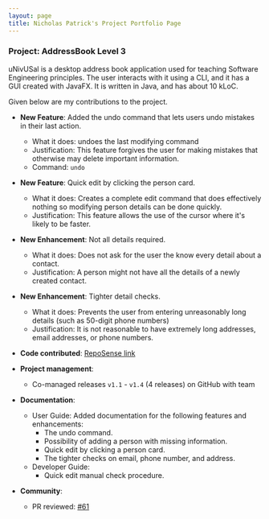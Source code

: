 ```yaml
---
layout: page
title: Nicholas Patrick's Project Portfolio Page
---
```


### Project: AddressBook Level 3

uNivUSal is a desktop address book application used for teaching Software Engineering principles. The user interacts with it using a CLI, and it has a GUI created with JavaFX. It is written in Java, and has about 10 kLoC.

Given below are my contributions to the project.

* **New Feature**: Added the undo command that lets users undo mistakes in their last action.
  * What it does: undoes the last modifying command
  * Justification: This feature forgives the user for making mistakes that otherwise may delete important information.
  * Command: `undo`

* **New Feature**: Quick edit by clicking the person card.
  * What it does: Creates a complete edit command that does effectively nothing so modifying person details can be done quickly.
  * Justification: This feature allows the use of the cursor where it's likely to be faster.

* **New Enhancement**: Not all details required.
  * What it does: Does not ask for the user the know every detail about a contact.
  * Justification: A person might not have all the details of a newly created contact.

* **New Enhancement**: Tighter detail checks.
  * What it does: Prevents the user from entering unreasonably long details (such as 50-digit phone numbers)
  * Justification: It is not reasonable to have extremely long addresses, email addresses, or phone numbers.

* **Code contributed**: [RepoSense link](https://nus-cs2103-ay2223s1.github.io/tp-dashboard/?search=NicholasPatrick)

* **Project management**:
  * Co-managed releases `v1.1` - `v1.4` (4 releases) on GitHub with team

* **Documentation**:
  * User Guide: Added documentation for the following features and enhancements:
    * The undo command.
    * Possibility of adding a person with missing information.
    * Quick edit by clicking a person card.
    * The tighter checks on email, phone number, and address.
  * Developer Guide:
    * Quick edit manual check procedure.

* **Community**:
  * PR reviewed: [\#61](https://github.com/AY2223S1-CS2103T-T08-3/tp/pull/61#pullrequestreview-1143297379)

<!-- * _{you can add/remove categories in the list above}_ -->
